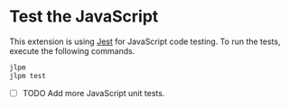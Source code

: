 # Test the JavaScript

This extension is using [Jest](https://jestjs.io) for JavaScript code testing. To run the tests, execute the following commands.

```bash
jlpm
jlpm test
```

- [ ] TODO Add more JavaScript unit tests.

